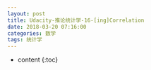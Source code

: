 ```yaml
---
layout: post
title: Udacity-推论统计学-16-[ing]Correlation
date: 2018-03-20 07:16:00
categories: 数学
tags: 统计学
---
```

* content
{:toc}






















